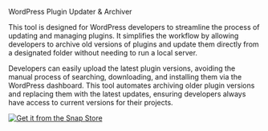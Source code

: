 WordPress Plugin Updater & Archiver

This tool is designed for WordPress developers to streamline the process of updating and managing plugins. It simplifies the workflow by allowing developers to archive old versions of plugins and update them directly from a designated folder without needing to run a local server.

Developers can easily upload the latest plugin versions, avoiding the manual process of searching, downloading, and installing them via the WordPress dashboard. This tool automates archiving older plugin versions and replacing them with the latest updates, ensuring developers always have access to current versions for their projects.


[![Get it from the Snap Store](https://snapcraft.io/static/images/badges/en/snap-store-black.svg)](https://snapcraft.io/wp-plugin-updater)
